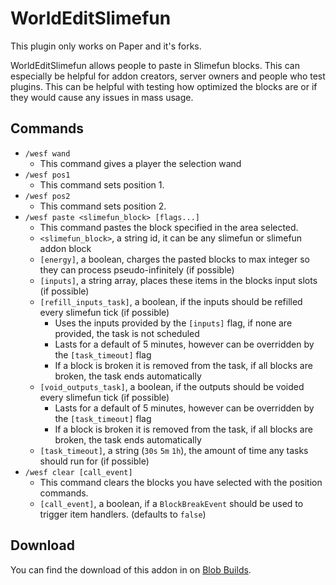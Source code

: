 # WorldEditSlimefun

This plugin only works on Paper and it's forks.

WorldEditSlimefun allows people to paste in Slimefun blocks.
This can especially be helpful for addon creators, server owners and people who test plugins.
This can be helpful with testing how optimized the blocks are or if they would cause any issues in mass usage.

## Commands
- `/wesf wand` 
  - This command gives a player the selection wand
- `/wesf pos1`
  - This command sets position 1.
- `/wesf pos2` 
  - This command sets position 2.
- `/wesf paste <slimefun_block> [flags...]` 
  - This command pastes the block specified in the area selected.
  - `<slimefun_block>`, a string id, it can be any slimefun or slimefun addon block
  - `[energy]`, a boolean, charges the pasted blocks to max integer so they can process pseudo-infinitely (if possible)
  - `[inputs]`, a string array, places these items in the blocks input slots (if possible)
  - `[refill_inputs_task]`, a boolean, if the inputs should be refilled every slimefun tick (if possible)
    - Uses the inputs provided by the `[inputs]` flag, if none are provided, the task is not scheduled
    - Lasts for a default of 5 minutes, however can be overridden by the `[task_timeout]` flag
    - If a block is broken it is removed from the task, if all blocks are broken, the task ends automatically
  - `[void_outputs_task]`, a boolean, if the outputs should be voided every slimefun tick (if possible)
    - Lasts for a default of 5 minutes, however can be overridden by the `[task_timeout]` flag
    - If a block is broken it is removed from the task, if all blocks are broken, the task ends automatically
  - `[task_timeout]`, a string (`30s` `5m` `1h`), the amount of time any tasks should run for (if possible)
- `/wesf clear [call_event]`
  - This command clears the blocks you have selected with the position commands. 
  - `[call_event]`, a boolean, if a `BlockBreakEvent` should be used to trigger item handlers. (defaults to `false`)

## Download
You can find the download of this addon in on [Blob Builds](https://blob.build/project/WorldEditSlimefun).
